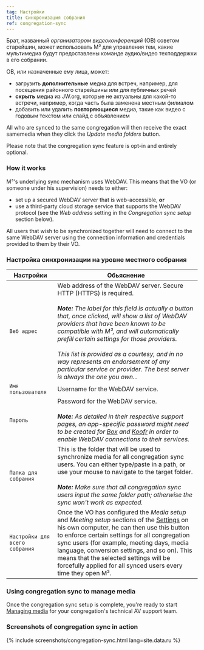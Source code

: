 ```yaml
---
tag: Настройки
title: Синхронизация собрания
ref: congregation-sync
---
```


Брат, названный *организатором видеоконференций* (ОВ) советом старейшин, может использовать M³ для управления тем, какие мультимедиа будут предоставлены команде аудио/видео техподдержки в его собрании.

ОВ, или назначенные ему лица, может:

- загрузить **дополнительные** медиа для встреч, например, для посещения районного старейшины или для публичных речей
- **скрыть** медиа из JW.org, которые не актуальны для какой-то встречи, например, когда часть была заменена местным филиалом
- добавить или удалить **повторяющиеся** медиа, такие как видео с годовым текстом или слайд с объявлением

All who are synced to the same congregation will then receive the exact samemedia when they click the *Update media folders* button.

Please note that the congregation sync feature is opt-in and entirely optional.

### How it works

M³'s underlying sync mechanism uses WebDAV. This means that the VO (or someone under his supervision) needs to either:

- set up a secured WebDAV server that is web-accessible, **or**
- use a third-party cloud storage service that supports the WebDAV protocol (see the *Web address* setting in the *Congregation sync setup* section below).

All users that wish to be synchronized together will need to connect to the same WebDAV server using the connection information and credentials provided to them by their VO.

### Настройка синхронизации на уровне местного собрания

| Настройки                      | Обьяснение                                                                                                                                                                                                                                                                                                                                                                                                                                                                                                           |
| ------------------------------ | -------------------------------------------------------------------------------------------------------------------------------------------------------------------------------------------------------------------------------------------------------------------------------------------------------------------------------------------------------------------------------------------------------------------------------------------------------------------------------------------------------------------- |
| `Веб адрес`                    | Web address of the WebDAV server. Secure HTTP (HTTPS) is required. <br><br> ***Note:** The label for this field is actually a button that, once clicked, will show a list of WebDAV providers that have been known to be compatible with M³, and will automatically prefill certain settings for those providers. <br><br> This list is provided as a courtesy, and in no way represents an endorsement of any particular service or provider. The best server is always the one you own...* |
| `Имя пользователя`             | Username for the WebDAV service.                                                                                                                                                                                                                                                                                                                                                                                                                                                                                     |
| `Пароль`                       | Password for the WebDAV service. <br><br> ***Note:** As detailed in their respective support pages, an app-specific password might need to be created for [Box](https://support.box.com/hc/en-us/articles/360043696414-WebDAV-with-Box) and [Koofr](https://koofr.eu/help/koofr_with_webdav/how-do-i-connect-a-service-to-koofr-through-webdav/) in order to enable WebDAV connections to their services.*                                                                                               |
| `Папка для собрания`           | This is the folder that will be used to synchronize media for all congregation sync users. You can either type/paste in a path, or use your mouse to navigate to the target folder. <br><br> ***Note:** Make sure that all congregation sync users input the same folder path; otherwise the sync won't work as expected.*                                                                                                                                                                               |
| `Настройки для всего собрания` | Once the VO has configured the *Media setup* and *Meeting setup* sections of the [Settings]({{page.lang}}/#configuration) on his own computer, he can then use this button to enforce certain settings for all congregation sync users (for example, meeting days, media language, conversion settings, and so on). This means that the selected settings will be forcefully applied for all synced users every time they open M³.                                                                                   |

### Using congregation sync to manage media

Once the congregation sync setup is complete, you're ready to start [Managing media]({{page.lang}}/#manage-media) for your congregation's technical AV support team.

### Screenshots of congregation sync in action

{% include screenshots/congregation-sync.html lang=site.data.ru %}
